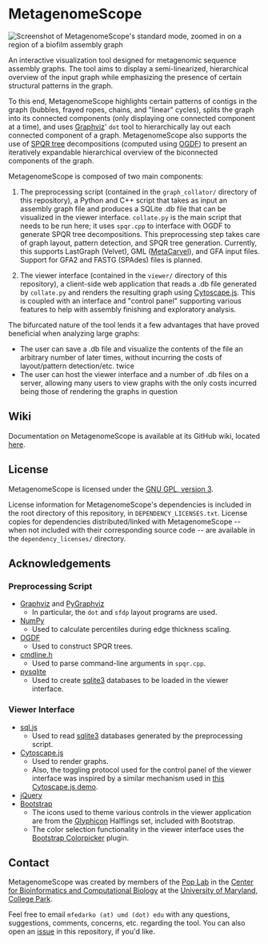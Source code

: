 # MetagenomeScope

![Screenshot of MetagenomeScope's standard mode, zoomed in on a region of a biofilm assembly graph](https://user-images.githubusercontent.com/4177727/27416728-4c6297d8-56dd-11e7-9d89-472686c7a29e.png "Screenshot of MetagenomeScope's standard mode, zoomed in on a region of a biofilm assembly graph.")

An interactive visualization tool designed for metagenomic sequence assembly
graphs. The tool aims to display a semi-linearized,
hierarchical overview of the input graph while emphasizing the
presence of certain structural patterns in the graph.

To this end, MetagenomeScope highlights certain patterns of contigs in the
graph (bubbles, frayed ropes, chains, and "linear" cycles),
splits the graph into its connected components (only displaying one connected
component at a time),
and uses [Graphviz](http://www.graphviz.org/)' `dot` tool to hierarchically
lay out each connected component of a graph.
MetagenomeScope also supports the use of
[SPQR tree](https://en.wikipedia.org/wiki/SPQR_tree) decompositions
(computed using [OGDF](http://www.ogdf.net/doku.php)) to present an
iteratively expandable hierarchical overview of the biconnected components of
the graph.

MetagenomeScope is composed of two main components:

1. The preprocessing script (contained in the `graph_collator/` directory of
   this repository), a Python and C++ script
   that takes as input an assembly
   graph file and produces a SQLite .db file that can be visualized in the
   viewer interface. `collate.py` is the main script that needs to be run
   here; it uses `spqr.cpp` to interface with OGDF to generate SPQR tree
   decompositions.
   This preprocessing step takes care of
   graph layout, pattern detection, and SPQR tree generation.
   Currently, this supports LastGraph (Velvet), GML
   ([MetaCarvel](https://github.com/marbl/MetaCarvel)), and GFA input
   files. Support for GFA2 and FASTG (SPAdes) files is planned.

2. The viewer interface (contained in the `viewer/` directory of this
   repository), a client-side web application that reads a .db file
   generated by `collate.py` and renders the resulting graph using
   [Cytoscape.js](http://js.cytoscape.org/).
   This is coupled with an interface and "control panel" supporting various
   features to help with assembly finishing and exploratory analysis.

The bifurcated nature of the tool lends it a few advantages that have proved
beneficial when analyzing large graphs:

- The user can save a .db file and visualize the contents of the file
  an arbitrary number of later times, without incurring the costs of
  layout/pattern detection/etc. twice
- The user can host the viewer interface and a number of .db files on
  a server, allowing many users to view graphs with the only costs incurred
  being those of rendering the graphs in question

## Wiki

Documentation on MetagenomeScope is available at its GitHub wiki,
located [here](https://github.com/marbl/MetagenomeScope/wiki).

## License

MetagenomeScope is licensed under the
[GNU GPL, version 3](https://www.gnu.org/copyleft/gpl.html).

License information for MetagenomeScope's dependencies is included in the root directory of this repository, in `DEPENDENCY_LICENSES.txt`. License copies for dependencies distributed/linked with MetagenomeScope -- when not included with their corresponding source code -- are available in the `dependency_licenses/` directory.

## Acknowledgements

### Preprocessing Script

* [Graphviz](http://www.graphviz.org/) and [PyGraphviz](http://pygraphviz.github.io/)
  * In particular, the `dot` and `sfdp` layout programs are used.
* [NumPy](http://www.numpy.org/)
  * Used to calculate percentiles during edge thickness scaling.
* [OGDF](http://www.ogdf.net/doku.php)
  * Used to construct SPQR trees.
* [cmdline.h](https://github.com/tanakh/cmdline)
  * Used to parse command-line arguments in `spqr.cpp`.
* [pysqlite](https://github.com/ghaering/pysqlite)
  * Used to create [sqlite3](https://sqlite.org/) databases to be loaded in the viewer interface.

### Viewer Interface
* [sql.js](https://github.com/kripken/sql.js/)
  * Used to read [sqlite3](https://sqlite.org/) databases generated by the preprocessing script.
* [Cytoscape.js](https://js.cytoscape.org/)
  * Used to render graphs.
  * Also, the toggling protocol used for the control panel of the viewer interface was inspired by a similar mechanism used in [this Cytoscape.js demo](http://js.cytoscape.org/demos/2ebdc40f1c2540de6cf0/).
* [jQuery](https://jquery.com/)
* [Bootstrap](http://getbootstrap.com/)
    * The icons used to theme various controls in the viewer application are
      from the [Glyphicon](http://glyphicons.com/) Halflings set,
      included with Bootstrap.
    * The color selection functionality in the viewer interface uses the
      [Bootstrap Colorpicker](https://farbelous.github.io/bootstrap-colorpicker/) plugin.

## Contact

MetagenomeScope was created by members of the [Pop Lab](https://sites.google.com/a/cs.umd.edu/poplab/) in the [Center for Bioinformatics and Computational Biology](https://cbcb.umd.edu/) at the [University of Maryland, College Park](https://umd.edu/).

Feel free to email `mfedarko (at) umd (dot) edu` with any questions, suggestions, comments, concerns, etc. regarding the tool. You can also open an [issue](https://github.com/marbl/MetagenomeScope/issues) in this repository, if you'd like.
